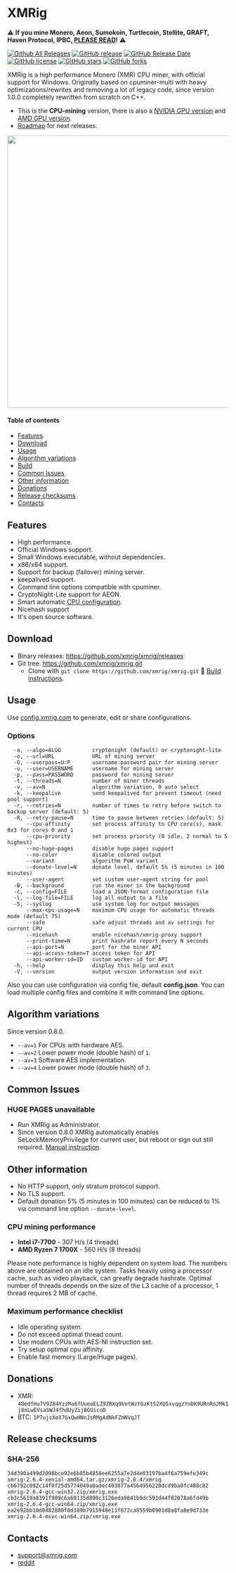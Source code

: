 # XMRig

:warning: **If you mine Monero, Aeon, Sumokoin, Turtlecoin, Stellite, GRAFT, Haven Protocol, IPBC, [PLEASE READ](https://github.com/xmrig/xmrig/issues/482)!** :warning:

[![Github All Releases](https://img.shields.io/github/downloads/xmrig/xmrig/total.svg)](https://github.com/xmrig/xmrig/releases)
[![GitHub release](https://img.shields.io/github/release/xmrig/xmrig/all.svg)](https://github.com/xmrig/xmrig/releases)
[![GitHub Release Date](https://img.shields.io/github/release-date-pre/xmrig/xmrig.svg)](https://github.com/xmrig/xmrig/releases)
[![GitHub license](https://img.shields.io/github/license/xmrig/xmrig.svg)](https://github.com/xmrig/xmrig/blob/master/LICENSE)
[![GitHub stars](https://img.shields.io/github/stars/xmrig/xmrig.svg)](https://github.com/xmrig/xmrig/stargazers)
[![GitHub forks](https://img.shields.io/github/forks/xmrig/xmrig.svg)](https://github.com/xmrig/xmrig/network)

XMRig is a high performance Monero (XMR) CPU miner, with official support for Windows.
Originally based on cpuminer-multi with heavy optimizations/rewrites and removing a lot of legacy code, since version 1.0.0 completely rewritten from scratch on C++.

* This is the **CPU-mining** version, there is also a [NVIDIA GPU version](https://github.com/xmrig/xmrig-nvidia) and [AMD GPU version]( https://github.com/xmrig/xmrig-amd).
* [Roadmap](https://github.com/xmrig/xmrig/issues/106) for next releases.

<img src="http://i.imgur.com/OKZRVDh.png" width="619" >

#### Table of contents
* [Features](#features)
* [Download](#download)
* [Usage](#usage)
* [Algorithm variations](#algorithm-variations)
* [Build](https://github.com/xmrig/xmrig/wiki/Build)
* [Common Issues](#common-issues)
* [Other information](#other-information)
* [Donations](#donations)
* [Release checksums](#release-checksums)
* [Contacts](#contacts)

## Features
* High performance.
* Official Windows support.
* Small Windows executable, without dependencies.
* x86/x64 support.
* Support for backup (failover) mining server.
* keepalived support.
* Command line options compatible with cpuminer.
* CryptoNight-Lite support for AEON.
* Smart automatic [CPU configuration](https://github.com/xmrig/xmrig/wiki/Threads).
* Nicehash support
* It's open source software.

## Download
* Binary releases: https://github.com/xmrig/xmrig/releases
* Git tree: https://github.com/xmrig/xmrig.git
  * Clone with `git clone https://github.com/xmrig/xmrig.git` :hammer: [Build instructions](https://github.com/xmrig/xmrig/wiki/Build).

## Usage
Use [config.xmrig.com](https://config.xmrig.com/xmrig) to generate, edit or share configurations.

### Options
```
  -a, --algo=ALGO          cryptonight (default) or cryptonight-lite
  -o, --url=URL            URL of mining server
  -O, --userpass=U:P       username:password pair for mining server
  -u, --user=USERNAME      username for mining server
  -p, --pass=PASSWORD      password for mining server
  -t, --threads=N          number of miner threads
  -v, --av=N               algorithm variation, 0 auto select
  -k, --keepalive          send keepalived for prevent timeout (need pool support)
  -r, --retries=N          number of times to retry before switch to backup server (default: 5)
  -R, --retry-pause=N      time to pause between retries (default: 5)
      --cpu-affinity       set process affinity to CPU core(s), mask 0x3 for cores 0 and 1
      --cpu-priority       set process priority (0 idle, 2 normal to 5 highest)
      --no-huge-pages      disable huge pages support
      --no-color           disable colored output
      --variant            algorithm PoW variant
      --donate-level=N     donate level, default 5% (5 minutes in 100 minutes)
      --user-agent         set custom user-agent string for pool
  -B, --background         run the miner in the background
  -c, --config=FILE        load a JSON-format configuration file
  -l, --log-file=FILE      log all output to a file
  -S, --syslog             use system log for output messages
      --max-cpu-usage=N    maximum CPU usage for automatic threads mode (default 75)
      --safe               safe adjust threads and av settings for current CPU
      --nicehash           enable nicehash/xmrig-proxy support
      --print-time=N       print hashrate report every N seconds
      --api-port=N         port for the miner API
      --api-access-token=T access token for API
      --api-worker-id=ID   custom worker-id for API
  -h, --help               display this help and exit
  -V, --version            output version information and exit
```

Also you can use configuration via config file, default **config.json**. You can load multiple config files and combine it with command line options.

## Algorithm variations
Since version 0.8.0.
* `--av=1` For CPUs with hardware AES.
* `--av=2` Lower power mode (double hash) of `1`.
* `--av=3` Software AES implementation.
* `--av=4` Lower power mode (double hash) of `3`.

## Common Issues
### HUGE PAGES unavailable
* Run XMRig as Administrator.
* Since version 0.8.0 XMRig automatically enables SeLockMemoryPrivilege for current user, but reboot or sign out still required. [Manual instruction](https://msdn.microsoft.com/en-gb/library/ms190730.aspx).

## Other information
* No HTTP support, only stratum protocol support.
* No TLS support.
* Default donation 5% (5 minutes in 100 minutes) can be reduced to 1% via command line option `--donate-level`.


### CPU mining performance
* **Intel i7-7700** - 307 H/s (4 threads)
* **AMD Ryzen 7 1700X** - 560 H/s (8 threads)

Please note performance is highly dependent on system load. The numbers above are obtained on an idle system. Tasks heavily using a processor cache, such as video playback, can greatly degrade hashrate. Optimal number of threads depends on the size of the L3 cache of a processor, 1 thread requires 2 MB of cache.

### Maximum performance checklist
* Idle operating system.
* Do not exceed optimal thread count.
* Use modern CPUs with AES-NI instruction set.
* Try setup optimal cpu affinity.
* Enable fast memory (Large/Huge pages).

## Donations
* XMR: `48edfHu7V9Z84YzzMa6fUueoELZ9ZRXq9VetWzYGzKt52XU5xvqgzYnDK9URnRoJMk1j8nLwEVsaSWJ4fhdUyZijBGUicoD`
* BTC: `1P7ujsXeX7GxQwHNnJsRMgAdNkFZmNVqJT`

## Release checksums
### SHA-256
```
34d390a499d2098bce92e6b85b4858ee6255a7e2d4e03197ba4f6a759efe349c xmrig-2.6.4-xenial-amd64.tar.gz/xmrig-2.6.4/xmrig
cb6792c092c14f0f25d5774049a0adec403877a4564956220dcd9ba0fc488c82 xmrig-2.6.4-gcc-win32.zip/xmrig.exe
cb3c5619a8391f989c6a69135d890c3126eda9841b9dc591d44f02078a6fd49b xmrig-2.6.4-gcc-win64.zip/xmrig.exe
ea2e92bb10d0482880f8d389b7915948e11f672ca8559b0901d8a8fa8e9d733e xmrig-2.6.4-msvc-win64.zip/xmrig.exe
```

## Contacts
* support@xmrig.com
* [reddit](https://www.reddit.com/user/XMRig/)
